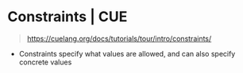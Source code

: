 # Constraints | CUE
> https://cuelang.org/docs/tutorials/tour/intro/constraints/

- Constraints specify what values are allowed, and can also specify concrete values
